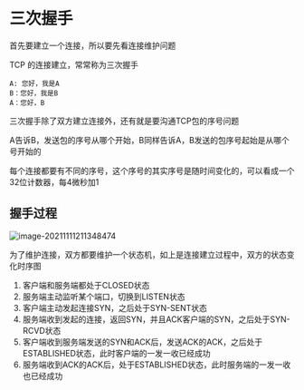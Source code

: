# 三次握手

首先要建立一个连接，所以要先看连接维护问题

TCP 的连接建立，常常称为三次握手

```
A: 您好，我是A
B：您好，我是B
A：您好，B
```

三次握手除了双方建立连接外，还有就是要沟通TCP包的序号问题

A告诉B，发送包的序号从哪个开始，B同样告诉A，B发送的包序号起始是从哪个号开始的

每个连接都要有不同的序号，这个序号的其实序号是随时间变化的，可以看成一个32位计数器，每4微秒加1



## 握手过程

![image-20211111211348474](/home/gaoxiang/.config/Typora/typora-user-images/image-20211111211348474.png)

为了维护连接，双方都要维护一个状态机，如上是连接建立过程中，双方的状态变化时序图

1. 客户端和服务端都处于CLOSED状态
2. 服务端主动监听某个端口，切换到LISTEN状态
3. 客户端主动发起连接SYN，之后处于SYN-SENT状态
4. 服务端收到发起的连接，返回SYN，并且ACK客户端的SYN，之后处于SYN-RCVD状态
5. 客户端收到服务端发送的SYN和ACK后，发送ACK的ACK，之后处于ESTABLISHED状态，此时客户端的一发一收已经成功
6. 服务端收到ACK的ACK后，处于ESTABLISHED状态，此时服务端的一发一收也已经成功

